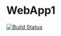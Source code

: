 # WebApp1
[![Build Status](https://dev.azure.com/onkarkhandale/Mission%20DevOps/_apis/build/status%2FOnkar-Az400.WebApp1?branchName=master)](https://dev.azure.com/onkarkhandale/Mission%20DevOps/_build/latest?definitionId=4&branchName=master)
